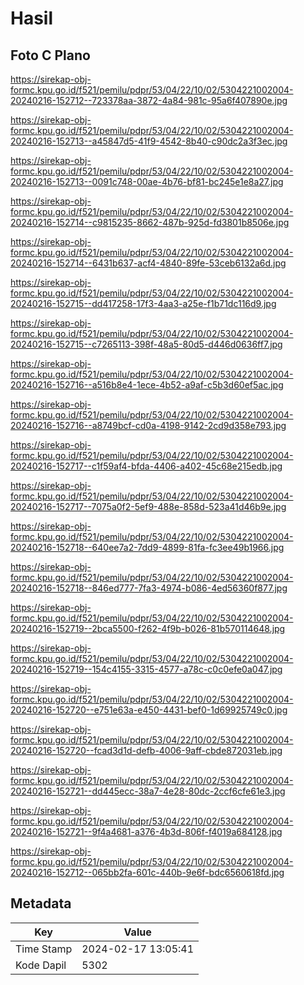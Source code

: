 # Hasil

## Foto C Plano

https://sirekap-obj-formc.kpu.go.id/f521/pemilu/pdpr/53/04/22/10/02/5304221002004-20240216-152712--723378aa-3872-4a84-981c-95a6f407890e.jpg

https://sirekap-obj-formc.kpu.go.id/f521/pemilu/pdpr/53/04/22/10/02/5304221002004-20240216-152713--a45847d5-41f9-4542-8b40-c90dc2a3f3ec.jpg

https://sirekap-obj-formc.kpu.go.id/f521/pemilu/pdpr/53/04/22/10/02/5304221002004-20240216-152713--0091c748-00ae-4b76-bf81-bc245e1e8a27.jpg

https://sirekap-obj-formc.kpu.go.id/f521/pemilu/pdpr/53/04/22/10/02/5304221002004-20240216-152714--c9815235-8662-487b-925d-fd3801b8506e.jpg

https://sirekap-obj-formc.kpu.go.id/f521/pemilu/pdpr/53/04/22/10/02/5304221002004-20240216-152714--6431b637-acf4-4840-89fe-53ceb6132a6d.jpg

https://sirekap-obj-formc.kpu.go.id/f521/pemilu/pdpr/53/04/22/10/02/5304221002004-20240216-152715--dd417258-17f3-4aa3-a25e-f1b71dc116d9.jpg

https://sirekap-obj-formc.kpu.go.id/f521/pemilu/pdpr/53/04/22/10/02/5304221002004-20240216-152715--c7265113-398f-48a5-80d5-d446d0636ff7.jpg

https://sirekap-obj-formc.kpu.go.id/f521/pemilu/pdpr/53/04/22/10/02/5304221002004-20240216-152716--a516b8e4-1ece-4b52-a9af-c5b3d60ef5ac.jpg

https://sirekap-obj-formc.kpu.go.id/f521/pemilu/pdpr/53/04/22/10/02/5304221002004-20240216-152716--a8749bcf-cd0a-4198-9142-2cd9d358e793.jpg

https://sirekap-obj-formc.kpu.go.id/f521/pemilu/pdpr/53/04/22/10/02/5304221002004-20240216-152717--c1f59af4-bfda-4406-a402-45c68e215edb.jpg

https://sirekap-obj-formc.kpu.go.id/f521/pemilu/pdpr/53/04/22/10/02/5304221002004-20240216-152717--7075a0f2-5ef9-488e-858d-523a41d46b9e.jpg

https://sirekap-obj-formc.kpu.go.id/f521/pemilu/pdpr/53/04/22/10/02/5304221002004-20240216-152718--640ee7a2-7dd9-4899-81fa-fc3ee49b1966.jpg

https://sirekap-obj-formc.kpu.go.id/f521/pemilu/pdpr/53/04/22/10/02/5304221002004-20240216-152718--846ed777-7fa3-4974-b086-4ed56360f877.jpg

https://sirekap-obj-formc.kpu.go.id/f521/pemilu/pdpr/53/04/22/10/02/5304221002004-20240216-152719--2bca5500-f262-4f9b-b026-81b570114648.jpg

https://sirekap-obj-formc.kpu.go.id/f521/pemilu/pdpr/53/04/22/10/02/5304221002004-20240216-152719--154c4155-3315-4577-a78c-c0c0efe0a047.jpg

https://sirekap-obj-formc.kpu.go.id/f521/pemilu/pdpr/53/04/22/10/02/5304221002004-20240216-152720--e751e63a-e450-4431-bef0-1d69925749c0.jpg

https://sirekap-obj-formc.kpu.go.id/f521/pemilu/pdpr/53/04/22/10/02/5304221002004-20240216-152720--fcad3d1d-defb-4006-9aff-cbde872031eb.jpg

https://sirekap-obj-formc.kpu.go.id/f521/pemilu/pdpr/53/04/22/10/02/5304221002004-20240216-152721--dd445ecc-38a7-4e28-80dc-2ccf6cfe61e3.jpg

https://sirekap-obj-formc.kpu.go.id/f521/pemilu/pdpr/53/04/22/10/02/5304221002004-20240216-152721--9f4a4681-a376-4b3d-806f-f4019a684128.jpg

https://sirekap-obj-formc.kpu.go.id/f521/pemilu/pdpr/53/04/22/10/02/5304221002004-20240216-152712--065bb2fa-601c-440b-9e6f-bdc6560618fd.jpg


## Metadata

| Key        | Value               |
| ---------- | ------------------- |
| Time Stamp | 2024-02-17 13:05:41 |
| Kode Dapil | 5302                |



